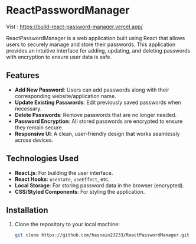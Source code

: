 # ReactPasswordManager

Vist : https://build-react-password-manager.vercel.app/

ReactPasswordManager is a web application built using React that allows users to securely manage and store their passwords. This application provides an intuitive interface for adding, updating, and deleting passwords with encryption to ensure user data is safe.

## Features

- **Add New Password**: Users can add passwords along with their corresponding website/application name.
- **Update Existing Passwords**: Edit previously saved passwords when necessary.
- **Delete Passwords**: Remove passwords that are no longer needed.
- **Password Encryption**: All stored passwords are encrypted to ensure they remain secure.
- **Responsive UI**: A clean, user-friendly design that works seamlessly across devices.

## Technologies Used

- **React.js**: For building the user interface.
- **React Hooks**: `useState`, `useEffect`, etc.
- **Local Storage**: For storing password data in the browser (encrypted).
- **CSS/Styled Components**: For styling the application.

## Installation

1. Clone the repository to your local machine:
   ```bash
   git clone https://github.com/hasnain23233/ReactPasswordManager.git
